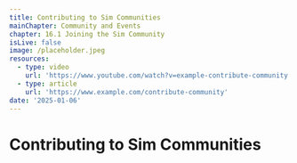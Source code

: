 ```yaml
---
title: Contributing to Sim Communities
mainChapter: Community and Events
chapter: 16.1 Joining the Sim Community
isLive: false
image: /placeholder.jpeg
resources:
  - type: video
    url: 'https://www.youtube.com/watch?v=example-contribute-community'
  - type: article
    url: 'https://www.example.com/contribute-community'
date: '2025-01-06'
---
```


# Contributing to Sim Communities
